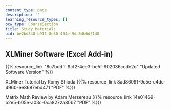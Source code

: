 ```yaml
---
content_type: page
description: ''
learning_resource_types: []
ocw_type: CourseSection
title: Study Materials
uid: be2bd340-b911-8e30-454e-9da54b6d3148
---
```


XLMiner Software (Excel Add-in)
-------------------------------

{{% resource_link "8c7bddff-9cf2-4ee3-be5f-902036ccde2d" "Updated Software Version" %}}

XLMiner Tutorial by Romy Shioda ({{% resource_link 8ad86091-9c5e-c4dc-4960-ee8687ebd471 "PDF" %}})

Matrix Math Review by Adam Mersereau ({{% resource_link 14e01469-b2e5-b05e-a03c-0ca8272a80b7 "PDF" %}})